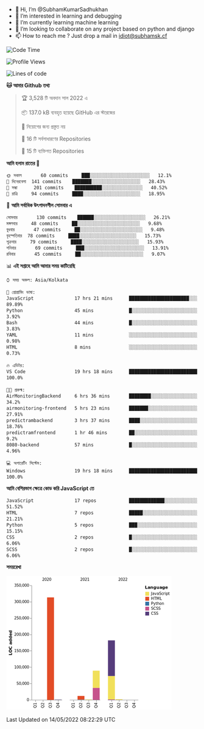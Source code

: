 - 👋 Hi, I’m @SubhamKumarSadhukhan
- 👀 I’m interested in learning and debugging
- 🌱 I’m currently learning machine learning
- 💞️ I’m looking to collaborate on any project based on python and django
- 📫 How to reach me ?
      Just drop a mail in idiot@subhamsk.cf

<!---
SubhamKumarSadhukhan/SubhamKumarSadhukhan is a ✨ special ✨ repository because its `README.md` (this file) appears on your GitHub profile.
You can click the Preview link to take a look at your changes.
--->


<!--START_SECTION:waka-->
![Code Time](http://img.shields.io/badge/Code%20Time-493%20hrs%2059%20mins-blue)

![Profile Views](http://img.shields.io/badge/%E0%A6%AA%E0%A7%8D%E0%A6%B0%E0%A7%8B%E0%A6%AB%E0%A6%BE%E0%A6%87%E0%A6%B2%20%E0%A6%A6%E0%A6%B0%E0%A7%8D%E0%A6%B6%E0%A6%A8-2-blue)

![Lines of code](https://img.shields.io/badge/%E0%A6%B9%E0%A7%8D%E0%A6%AF%E0%A6%BE%E0%A6%B2%E0%A7%8B%20%E0%A6%93%E0%A6%AF%E0%A6%BC%E0%A6%BE%E0%A6%B0%E0%A7%8D%E0%A6%B2%E0%A7%8D%E0%A6%A1%20%E0%A6%A5%E0%A7%87%E0%A6%95%E0%A7%87%20%E0%A6%86%E0%A6%AE%E0%A6%BF%20%E0%A6%B2%E0%A6%BF%E0%A6%96%E0%A7%87%E0%A6%9B%E0%A6%BF-600%20Thousand%20%E0%A6%95%E0%A7%8B%E0%A6%A1%E0%A7%87%E0%A6%B0%20%E0%A6%B2%E0%A6%BE%E0%A6%87%E0%A6%A8-blue)

**🐱 আমার Github তথ্য** 

> 🏆 3,528 টি অবদান সাল 2022 এ
 > 
> 📦 137.0 kB ব্যবহৃত হয়েছে GitHub এর স্টরেজের 
 > 
> 🚫 নিয়োগের জন্য প্রস্তুত নয়
 > 
> 📜 16 টি সর্বসাধারণের Repositories 
 > 
> 🔑 15 টি ব্যক্তিগত Repositories  
 > 
**আমি হলাম রাতের 🦉** 

```text
🌞 সকাল       60 commits     ███░░░░░░░░░░░░░░░░░░░░░░   12.1% 
🌆 দিনেরবেলা  141 commits    ███████░░░░░░░░░░░░░░░░░░   28.43% 
🌃 সন্ধা      201 commits    ██████████░░░░░░░░░░░░░░░   40.52% 
🌙 রাত্রি     94 commits     ████░░░░░░░░░░░░░░░░░░░░░   18.95%

```
📅 **আমি সর্বাধিক উৎপাদনশীল সোমবার এ** 

```text
সোমবার       130 commits    ██████░░░░░░░░░░░░░░░░░░░   26.21% 
মঙ্গলবার     48 commits     ██░░░░░░░░░░░░░░░░░░░░░░░   9.68% 
বুধবার       47 commits     ██░░░░░░░░░░░░░░░░░░░░░░░   9.48% 
বৃহস্পতিবার  78 commits     ████░░░░░░░░░░░░░░░░░░░░░   15.73% 
শুক্রবার     79 commits     ████░░░░░░░░░░░░░░░░░░░░░   15.93% 
শনিবার       69 commits     ███░░░░░░░░░░░░░░░░░░░░░░   13.91% 
রবিবার       45 commits     ██░░░░░░░░░░░░░░░░░░░░░░░   9.07%

```


📊 **এই সপ্তাহে আমি আমার সময় কাটিয়েছি** 

```text
⌚︎ সময় অঞ্চল: Asia/Kolkata

💬 প্রোগ্রামিং ভাষা: 
JavaScript               17 hrs 21 mins      ██████████████████████░░░   89.89% 
Python                   45 mins             █░░░░░░░░░░░░░░░░░░░░░░░░   3.92% 
Bash                     44 mins             █░░░░░░░░░░░░░░░░░░░░░░░░   3.83% 
YAML                     11 mins             ░░░░░░░░░░░░░░░░░░░░░░░░░   0.98% 
HTML                     8 mins              ░░░░░░░░░░░░░░░░░░░░░░░░░   0.73%

🔥 এডিটর: 
VS Code                  19 hrs 18 mins      █████████████████████████   100.0%

🐱‍💻 প্রকল্ম: 
AirMonitoringBackend     6 hrs 36 mins       ████████░░░░░░░░░░░░░░░░░   34.2% 
airmonitoring-frontend   5 hrs 23 mins       ███████░░░░░░░░░░░░░░░░░░   27.91% 
predictrambackend        3 hrs 37 mins       ████░░░░░░░░░░░░░░░░░░░░░   18.76% 
predictramfrontend       1 hr 46 mins        ██░░░░░░░░░░░░░░░░░░░░░░░   9.2% 
8080-backend             57 mins             █░░░░░░░░░░░░░░░░░░░░░░░░   4.96%

💻 অপারেটিং সিস্টেম: 
Windows                  19 hrs 18 mins      █████████████████████████   100.0%

```

**আমি বেশিরভাগ ক্ষেত্রে কোড করি JavaScript তে** 

```text
JavaScript               17 repos            █████████████░░░░░░░░░░░░   51.52% 
HTML                     7 repos             █████░░░░░░░░░░░░░░░░░░░░   21.21% 
Python                   5 repos             ███░░░░░░░░░░░░░░░░░░░░░░   15.15% 
CSS                      2 repos             █░░░░░░░░░░░░░░░░░░░░░░░░   6.06% 
SCSS                     2 repos             █░░░░░░░░░░░░░░░░░░░░░░░░   6.06%

```


**সময়রেখা**

![Chart not found](https://raw.githubusercontent.com/SubhamKumarSadhukhan/SubhamKumarSadhukhan/main/charts/bar_graph.png) 


 Last Updated on 14/05/2022 08:22:29 UTC
<!--END_SECTION:waka-->
